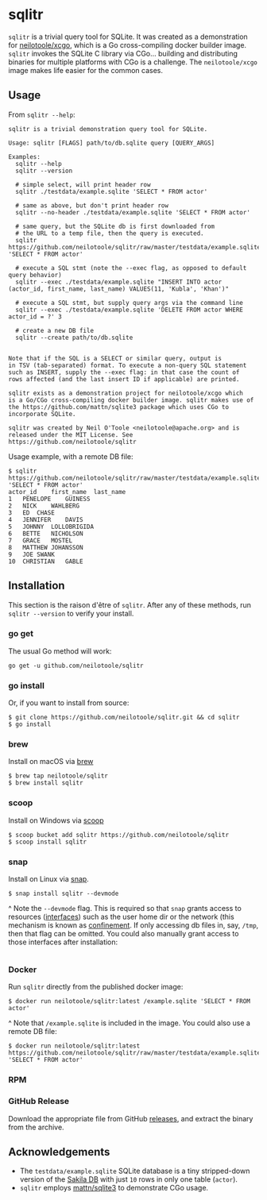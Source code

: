 # sqlitr
`sqlitr` is a trivial query tool for SQLite. It was created as a
demonstration for [neilotoole/xcgo](https://github.com/neilotoole/xcgo),
which is a Go cross-compiling docker builder image. `sqlitr` invokes
the SQLite C library via CGo... building and distributing binaries for
multiple platforms with CGo is a challenge. The `neilotoole/xcgo`
image makes life easier for the common cases.

## Usage

From `sqlitr --help`:

```
sqlitr is a trivial demonstration query tool for SQLite.

Usage: sqlitr [FLAGS] path/to/db.sqlite query [QUERY_ARGS]

Examples:
  sqlitr --help
  sqlitr --version

  # simple select, will print header row
  sqlitr ./testdata/example.sqlite 'SELECT * FROM actor'

  # same as above, but don't print header row
  sqlitr --no-header ./testdata/example.sqlite 'SELECT * FROM actor'

  # same query, but the SQLite db is first downloaded from
  # the URL to a temp file, then the query is executed. 
  sqlitr https://github.com/neilotoole/sqlitr/raw/master/testdata/example.sqlite 'SELECT * FROM actor'

  # execute a SQL stmt (note the --exec flag, as opposed to default query behavior)
  sqlitr --exec ./testdata/example.sqlite "INSERT INTO actor (actor_id, first_name, last_name) VALUES(11, 'Kubla', 'Khan')"
  
  # execute a SQL stmt, but supply query args via the command line
  sqlitr --exec ./testdata/example.sqlite 'DELETE FROM actor WHERE actor_id = ?' 3
  
  # create a new DB file
  sqlitr --create path/to/db.sqlite


Note that if the SQL is a SELECT or similar query, output is
in TSV (tab-separated) format. To execute a non-query SQL statement
such as INSERT, supply the --exec flag: in that case the count of
rows affected (and the last insert ID if applicable) are printed.

sqlitr exists as a demonstration project for neilotoole/xcgo which
is a Go/CGo cross-compiling docker builder image. sqlitr makes use of
the https://github.com/mattn/sqlite3 package which uses CGo to
incorporate SQLite.

sqlitr was created by Neil O'Toole <neilotoole@apache.org> and is
released under the MIT License. See https://github.com/neilotoole/sqlitr
```

Usage example, with a remote DB file:

```shell script
$ sqlitr https://github.com/neilotoole/sqlitr/raw/master/testdata/example.sqlite 'SELECT * FROM actor'
actor_id	first_name	last_name
1	PENELOPE	GUINESS
2	NICK	WAHLBERG
3	ED	CHASE
4	JENNIFER	DAVIS
5	JOHNNY	LOLLOBRIGIDA
6	BETTE	NICHOLSON
7	GRACE	MOSTEL
8	MATTHEW	JOHANSSON
9	JOE	SWANK
10	CHRISTIAN	GABLE
```


## Installation
This section is the raison d'être of `sqlitr`. After any of these
methods, run `sqlitr --version` to verify your install.

### go get
The usual Go method will work: 

```shell script
go get -u github.com/neilotoole/sqlitr
```

### go install
Or, if you want to install from source:

```shell script
$ git clone https://github.com/neilotoole/sqlitr.git && cd sqlitr
$ go install
```

### brew
Install on macOS via [brew](https://brew.sh/)

```shell script
$ brew tap neilotoole/sqlitr
$ brew install sqlitr
```

### scoop
Install on Windows via [scoop](https://brew.sh/)

```shell script
$ scoop bucket add sqlitr https://github.com/neilotoole/sqlitr
$ scoop install sqlitr
```

### snap
Install on Linux via [snap](https://snapcraft.io/docs/getting-started).

```shell script
$ snap install sqlitr --devmode
```

^ Note the `--devmode` flag. This is required so that `snap` grants access
to resources ([interfaces](https://snapcraft.io/docs/interface-management)) such as the user home dir or the network (this mechanism is known as [confinement](https://snapcraft.io/docs/snap-confinement). If only accessing
db files in, say, `/tmp`, then that flag can be omitted. You could also manually grant access to those interfaces after installation:

```shell script

```


### Docker
Run `sqlitr` directly from the published docker image:

```shell script
$ docker run neilotoole/sqlitr:latest /example.sqlite 'SELECT * FROM actor'
```
^ Note that `/example.sqlite` is included in the image. You could also use a remote DB file:

```shell script
$ docker run neilotoole/sqlitr:latest https://github.com/neilotoole/sqlitr/raw/master/testdata/example.sqlite 'SELECT * FROM actor'
```

### RPM

### GitHub Release
Download the appropriate file from GitHub [releases](https://github.com/neilotoole/sqlitr/releases), and extract the binary from the archive.


## Acknowledgements

- The `testdata/example.sqlite` SQLite database is a tiny
stripped-down version of the [Sakila DB](https://dev.mysql.com/doc/sakila/en/)
with just `10` rows in only one table (`actor`).
- `sqlitr` employs [mattn/sqlite3](https://github.com/mattn/sqlite3) to demonstrate CGo usage.
